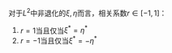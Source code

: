 对于$L^2$中非退化的$\xi, \eta$而言，相关系数$r\in[-1, 1]$：
1. $r = 1$当且仅当$\xi^*=\eta^*$
2. $r=-1$当且仅当$\xi^*=-\eta^*$
